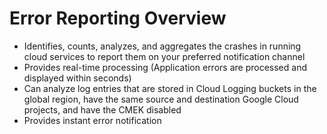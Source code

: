 # Error Reporting Overview

* Identifies, counts, analyzes, and aggregates the crashes in running cloud services to report them on your preferred notification channel
* Provides real-time processing (Application errors are processed and displayed within seconds)
* Can analyze log entries that are stored in Cloud Logging buckets in the global region, have the same source and destination Google Cloud projects, and have the CMEK disabled
* Provides instant error notification